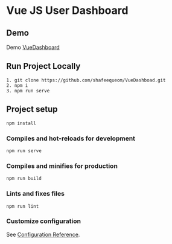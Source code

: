 # Vue JS User Dashboard

## Demo
Demo [VueDashboard](https://shafeequeom.github.io/VueDashboad)

## Run Project Locally
```
1. git clone https://github.com/shafeequeom/VueDashboad.git
2. npm i
3. npm run serve
```

## Project setup
```
npm install
```

### Compiles and hot-reloads for development
```
npm run serve
```

### Compiles and minifies for production
```
npm run build
```

### Lints and fixes files
```
npm run lint
```

### Customize configuration
See [Configuration Reference](https://cli.vuejs.org/config/).
